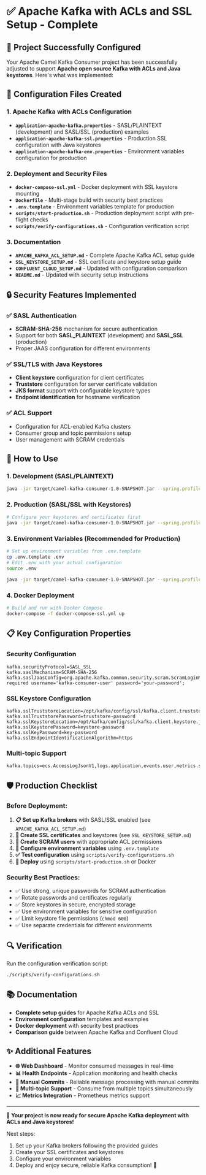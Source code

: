 # ✅ Apache Kafka with ACLs and SSL Setup - Complete

## 🎯 Project Successfully Configured

Your Apache Camel Kafka Consumer project has been successfully adjusted to support **Apache open source Kafka with ACLs and Java keystores**. Here's what was implemented:

## 🔧 Configuration Files Created

### 1. **Apache Kafka with ACLs Configuration**
- **`application-apache-kafka.properties`** - SASL/PLAINTEXT (development) and SASL/SSL (production) examples
- **`application-apache-kafka-ssl.properties`** - Production SSL configuration with Java keystores
- **`application-apache-kafka-env.properties`** - Environment variables configuration for production

### 2. **Deployment and Security Files**
- **`docker-compose-ssl.yml`** - Docker deployment with SSL keystore mounting
- **`Dockerfile`** - Multi-stage build with security best practices
- **`.env.template`** - Environment variables template for production
- **`scripts/start-production.sh`** - Production deployment script with pre-flight checks
- **`scripts/verify-configurations.sh`** - Configuration verification script

### 3. **Documentation**
- **`APACHE_KAFKA_ACL_SETUP.md`** - Complete Apache Kafka ACL setup guide
- **`SSL_KEYSTORE_SETUP.md`** - SSL certificate and keystore setup guide
- **`CONFLUENT_CLOUD_SETUP.md`** - Updated with configuration comparison
- **`README.md`** - Updated with security setup instructions

## 🔒 Security Features Implemented

### ✅ SASL Authentication
- **SCRAM-SHA-256** mechanism for secure authentication
- Support for both **SASL_PLAINTEXT** (development) and **SASL_SSL** (production)
- Proper JAAS configuration for different environments

### ✅ SSL/TLS with Java Keystores
- **Client keystore** configuration for client certificates
- **Truststore** configuration for server certificate validation
- **JKS format** support with configurable keystore types
- **Endpoint identification** for hostname verification

### ✅ ACL Support
- Configuration for ACL-enabled Kafka clusters
- Consumer group and topic permissions setup
- User management with SCRAM credentials

## 🚀 How to Use

### 1. Development (SASL/PLAINTEXT)
```bash
java -jar target/camel-kafka-consumer-1.0-SNAPSHOT.jar --spring.profiles.active=apache-kafka
```

### 2. Production (SASL/SSL with Keystores)
```bash
# Configure your keystores and certificates first
java -jar target/camel-kafka-consumer-1.0-SNAPSHOT.jar --spring.profiles.active=apache-kafka-ssl
```

### 3. Environment Variables (Recommended for Production)
```bash
# Set up environment variables from .env.template
cp .env.template .env
# Edit .env with your actual configuration
source .env

java -jar target/camel-kafka-consumer-1.0-SNAPSHOT.jar --spring.profiles.active=apache-kafka-env
```

### 4. Docker Deployment
```bash
# Build and run with Docker Compose
docker-compose -f docker-compose-ssl.yml up
```

## 📋 Key Configuration Properties

### Security Configuration
```properties
kafka.securityProtocol=SASL_SSL
kafka.saslMechanism=SCRAM-SHA-256
kafka.saslJaasConfig=org.apache.kafka.common.security.scram.ScramLoginModule required username='kafka-consumer-user' password='your-password';
```

### SSL Keystore Configuration
```properties
kafka.sslTruststoreLocation=/opt/kafka/config/ssl/kafka.client.truststore.jks
kafka.sslTruststorePassword=truststore-password
kafka.sslKeystoreLocation=/opt/kafka/config/ssl/kafka.client.keystore.jks
kafka.sslKeystorePassword=keystore-password
kafka.sslKeyPassword=key-password
kafka.sslEndpointIdentificationAlgorithm=https
```

### Multi-topic Support
```properties
kafka.topics=ecs.AccessLogJsonV1,logs.application,events.user,metrics.system,alerts.critical
```

## 🛡️ Production Checklist

### Before Deployment:
1. **📋 Set up Kafka brokers** with SASL/SSL enabled (see `APACHE_KAFKA_ACL_SETUP.md`)
2. **🔑 Create SSL certificates** and keystores (see `SSL_KEYSTORE_SETUP.md`)
3. **👤 Create SCRAM users** with appropriate ACL permissions
4. **🔐 Configure environment variables** using `.env.template`
5. **✅ Test configuration** using `scripts/verify-configurations.sh`
6. **🚀 Deploy** using `scripts/start-production.sh` or Docker

### Security Best Practices:
- ✅ Use strong, unique passwords for SCRAM authentication
- ✅ Rotate passwords and certificates regularly
- ✅ Store keystores in secure, encrypted storage
- ✅ Use environment variables for sensitive configuration
- ✅ Limit keystore file permissions (`chmod 600`)
- ✅ Use separate credentials for different environments

## 🔍 Verification

Run the configuration verification script:
```bash
./scripts/verify-configurations.sh
```

## 📚 Documentation

- **Complete setup guides** for Apache Kafka ACLs and SSL
- **Environment configuration** templates and examples
- **Docker deployment** with security best practices
- **Comparison guide** between Apache Kafka and Confluent Cloud

## ✨ Additional Features

- **🌐 Web Dashboard** - Monitor consumed messages in real-time
- **📊 Health Endpoints** - Application monitoring and health checks
- **🔄 Manual Commits** - Reliable message processing with manual commits
- **🎯 Multi-topic Support** - Consume from multiple topics simultaneously
- **📈 Metrics Integration** - Prometheus metrics support

---

**🎉 Your project is now ready for secure Apache Kafka deployment with ACLs and Java keystores!**

Next steps:
1. Set up your Kafka brokers following the provided guides
2. Create your SSL certificates and keystores
3. Configure your environment variables
4. Deploy and enjoy secure, reliable Kafka consumption! 🚀
